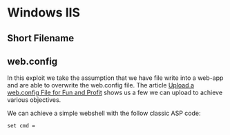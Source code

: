 # Windows IIS

## Short Filename

## web.config

In this exploit we take the assumption that we have file write into a web-app and are able to overwrite the web.config file.  The article [Upload a web.config File for Fun and Profit](https://soroush.secproject.com/blog/2014/07/upload-a-web-config-file-for-fun-profit/) shows us a few we can upload to achieve various objectives.  

We can achieve a simple webshell with the follow classic ASP code:

```text
set cmd = 
```

